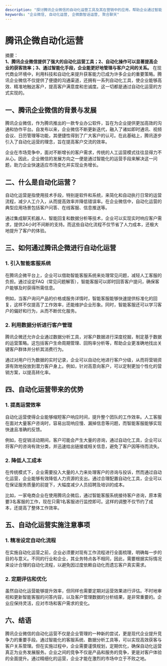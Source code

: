 ```yaml
---
description: "探讨腾讯企业微信的自动化运营工具及其在营销中的应用，帮助企业通过智能化手段提升客户关系管理和获客能力。"
keywords: "企业微信, 自动化运营, 企微数智话运营, 聚合聊天"
---
```

# 腾讯企微自动化运营

摘要：  
**1、腾讯企业微信提供了强大的自动化运营工具；2、自动化操作可以显著提高企业的获客效率；3、通过智能化手段，企业能更好地管理与客户之间的关系。** 在现代商业环境中，利用科技和自动化来提升获客能力已成为许多企业的重要策略。腾讯企业微信不仅提供了便捷的沟通渠道，还拥有一系列自动化工具，使企业能够高效、精准地触达客户，提高客户满意度和忠诚度。这一切都是通过自动化运营的方式实现的。

## 一、腾讯企业微信的背景与发展

腾讯企业微信，作为腾讯推出的一款专业办公软件，旨在为企业提供更加高效的沟通和协作平台。自发布以来，企业微信不断更新迭代，融入了诸如即时通讯、视频会议、日历管理等功能，其便捷性得到了广大客户的认可。在此基础上，腾讯逐步引入了自动化运营的理念，旨在提高客户交流的效率。

企业在市场竞争中，面对不断增长的客户需求，传统的人工运营模式往往显得力不从心。因此，企业微信的发展方向之一便是通过智能化的运营手段来解决这一问题，助力企业快速适应市场变化并实现业务增长。

## 二、什么是自动化运营？

自动化运营是指使用技术手段，特别是软件和系统，来简化和自动执行日常的运营流程，减少人工介入，从而提高效率并降低错误率。在企业微信中，自动化运营的典型应用场景包括客户问答、在线客服、信息推送等。

通过集成聊天机器人、智能回复和数据分析等技术，企业可以实现实时响应客户需求，提供24小时不间断的支持。而这些自动化流程不仅节省了人力成本，还极大地提升了客户的体验。

## 三、如何通过腾讯企微进行自动化运营

### 1. 引入智能客服系统

在腾讯企微平台上，企业可以借助智能客服系统来处理常见问题，减轻人工客服的负担。通过设定FAQ（常见问题解答），智能客服可以即时回答客户提问，确保客户能够及时获得所需信息。

例如，当客户询问产品的价格或服务详情时，智能客服能够快速提供标准化的回复，这样不仅提高了工作效率，还能维护企业形象。同时，智能客服还可以学习客户的偏好和行为，从而不断优化服务。

### 2. 利用数据分析进行客户管理

腾讯企微还允许企业通过数据分析工具，对客户数据进行深度挖掘，制定基于数据的运营策略。这包括客户生命周期管理、回购率分析等，帮助企业更准确地找出关键客户群体并分析其消费行为。

通过对用户行为数据的实时记录，企业可以自动化地进行客户分级，从而将营销资源有效地投放到潜力客户身上。例如，针对高意向客户，可以定制更加个性化的营销方案，以提高转化率。

## 四、自动化运营带来的优势

### 1. 提高运营效率

自动化运营使得企业能够缩短客户响应时间，提升整个团队的工作效率。人工客服在面对大量客户咨询时，容易出现响应慢、漏掉信息等问题，而智能客服能够实现快速且准确的反馈。

例如，在促销活动期间，客户可能会产生大量的咨询，通过自动化工具，企业可以将客户的咨询有效分类，并迅速给出链接或相关信息，避免了客户因等待而流失。

### 2. 降低人工成本

在传统模式下，企业需要投入大量的人力来处理客户的咨询与投诉，然而通过自动化运营，企业能够有效降低人力资源的支出。通过合理配置自动化工具，企业可以在保证服务质量的前提下，大幅度减少人员招聘及培训的成本。

比如，一家电商企业在使用腾讯企微后，通过智能客服系统接待客户咨询，原本需要3名客服的工作，现在只需1名客服进行监控即可。这样的调整不仅节约了成本，还提高了整体工作效率。

## 五、自动化运营实施注意事项

### 1. 精准设定自动化流程

在实施自动化运营之前，企业必须要对现有工作流程进行全面梳理，明确每一步的目的与意义。不同的行业和企业，其业务特点各不相同，因此，需要根据实际情况来设计合理的自动化流程，以避免因过度依赖自动化而遗忘客户真实需求。

### 2. 定期评估和优化

虽然自动化运营能够提升效率，但同样也需要定期对运营效果进行评估。不时地审视和更新智能客服的问答内容，以及客户管理数据的分析结果，是非常重要的。企业应保持灵活，应对市场和客户需求的变化。

## 六、结语

腾讯企业微信的自动化运营不仅是企业管理的一种新的尝试，更是现代企业提升竞争力的重要手段。通过智能化的客服系统、数据分析工具等，可以实现高效获客与客户关系管理。但在实施过程中，企业需要谨慎规划，定期优化，确保自动化运营真正为业务发展服务。企业之间的竞争不仅是产品和服务的竞争，更是对客户体验的全面提升。通过精细化的运营，企业才能在激烈的市场中立于不败之地。
